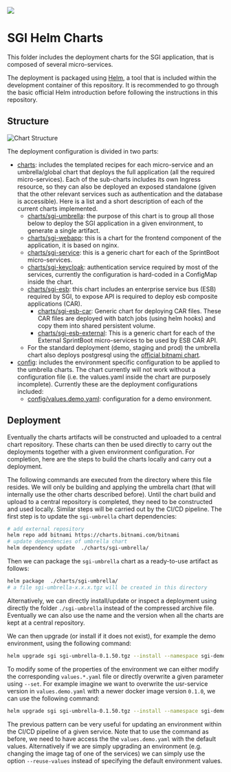 ![](./doc/images/logos_feder.png)

# SGI Helm Charts

This folder includes the deployment charts for the SGI application, that is composed of several micro-services.

The deployment is packaged using [Helm](https://helm.sh/), a tool that is included within the development container of this repository. It is recommended to go through the basic official Helm introduction before following the instructions in this repository.

## Structure

![Chart Structure](./doc/images/chart-structure.drawio.svg)

The deployment configuration is divided in two parts:

- [charts](./charts): includes the templated recipes for each micro-service and an umbrella/global chart that deploys the full application (all the required micro-services). Each of the sub-charts includes its own Ingress resource, so they can also be deployed an exposed standalone (given that the other relevant services such as authentication and the database is accessible). Here is a list and a short description of each of the current charts implemented.
  - [charts/sgi-umbrella](./charts/sgi-umbrella): the purpose of this chart is to group all those below to deploy the SGI application in a given environment, to generate a single artifact.
  - [charts/sgi-webapp](./charts/sgi-webapp): this is a chart for the frontend component of the application, it is based on nginx.
  - [charts/sgi-service](./charts/sgi-service): this is a generic chart for each of the SprintBoot micro-services.
  - [charts/sgi-keycloak](./charts/sgi-keycloak): authentication service required by most of the services, currently the configuration is hard-coded in a ConfigMap inside the chart.
  - [charts/sgi-esb](./charts/sgi-esb): this chart includes an enterprise service bus (ESB) required by SGI, to expose API is required to deploy esb composite applications (CAR).
    - [charts/sgi-esb-car](./charts/sgi-esb-car): Generic chart for deploying CAR files. These CAR files are deployed with batch jobs (using helm hooks) and copy them into shared persistent volume.
    - [charts/sgi-esb-external](./charts/sgi-esb-external): This is a generic chart for each of the External SprintBoot micro-services to be used by ESB CAR API.
  - For the standard deployment (demo, staging and prod) the umbrella chart also deploys postgresql using the [official bitnami chart](https://github.com/bitnami/charts/tree/master/bitnami/postgresql).
- [config](./config): includes the environment specific configuration to be applied to the umbrella charts. The chart currently will not work without a configuration file (i.e. the values.yaml inside the chart are purposely incomplete). Currently these are the deployment configurations included:
  - [config/values.demo.yaml](./config/values.demo.yaml): configuration for a demo environment.

## Deployment

Eventually the charts artifacts will be constructed and uploaded to a central chart repository. These charts can then be used directly to carry out the deployments together with a given environment configuration. For completion, here are the steps to build the charts locally and carry out a deployment.

The following commands are executed from the directory where this file resides. We will only be building and applying the umbrella chart (that will internally use the other charts described before). Until the chart build and upload to a central repository is completed, they need to be constructed and used locally. Similar steps will be carried out by the CI/CD pipeline. The first step is to update the `sgi-umbrella` chart dependencies:

```bash
# add external repository
helm repo add bitnami https://charts.bitnami.com/bitnami
# update dependencies of umbrella chart
helm dependency update  ./charts/sgi-umbrella/
```

Then we can package the `sgi-umbrella` chart as a ready-to-use artifact as follows:

```bash
helm package  ./charts/sgi-umbrella/
# a file sgi-umbrella-x.x.x.tgz will be created in this directory
```

Alternatively, we can directly install/update or inspect a deployment using directly the folder `./sgi-umbrella` instead of the compressed archive file. Eventually we can also use the name and the version when all the charts are kept at a central repository.

We can then upgrade (or install if it does not exist), for example the demo environment, using the following command:

```bash
helm upgrade sgi sgi-umbrella-0.1.50.tgz --install --namespace sgi-demo -f ./config/values.demo.yaml
```

To modify some of the properties of the environment we can either modify the corresponding `values.*.yaml` file or directly overwrite a given parameter using `--set`.  For example imagine we want to overwrite the usr-service version in `values.demo.yaml` with a newer docker image version `0.1.0`, we can use the following command:

```bash
helm upgrade sgi sgi-umbrella-0.1.50.tgz --install --namespace sgi-demo -f ./config/values.demo.yaml --set usr-service.image.tag==0.1.0
```

The previous pattern can be very useful for updating an environment within the CI/CD pipeline of a given service. Note that to use the command as before, we need to have access the the `values.demo.yaml` with the default values. Alternatively if we are simply upgrading an environment (e.g. changing the image tag of one of the services) we can simply use the option `--reuse-values` instead of specifying the default environment values.
